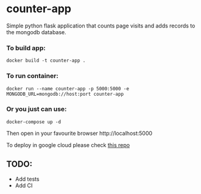 # counter-app
Simple python flask application that counts page visits and adds records to the mongodb database.

###  To build app:

`docker build -t counter-app .`

###  To run container:
`docker run --name counter-app -p 5000:5000 -e MONGODB_URL=mongodb://host:port counter-app`

###  Or you just can use:
`docker-compose up -d` 

Then open in your favourite browser http://localhost:5000

To deploy in google cloud please check [this repo](https://github.com/vbatuev/gce-counter-app)

## TODO:
- Add tests
- Add CI
